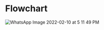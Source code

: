 # Flowchart
![WhatsApp Image 2022-02-10 at 5 11 49 PM](https://user-images.githubusercontent.com/98872154/153401991-df79a3bd-7085-4e3b-9f24-bfaeffc11197.jpeg)
